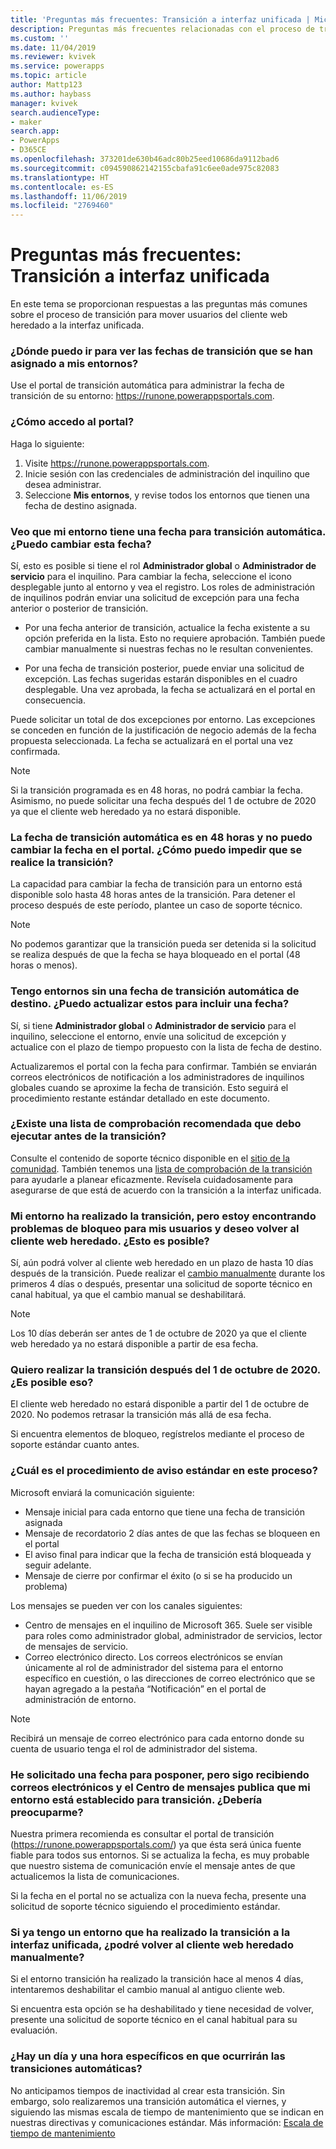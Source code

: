 ```yaml
---
title: 'Preguntas más frecuentes: Transición a interfaz unificada | MicrosoftDocs'
description: Preguntas más frecuentes relacionadas con el proceso de transición automática para mover usuarios del cliente web heredado a la interfaz unificada.
ms.custom: ''
ms.date: 11/04/2019
ms.reviewer: kvivek
ms.service: powerapps
ms.topic: article
author: Mattp123
ms.author: haybass
manager: kvivek
search.audienceType:
- maker
search.app:
- PowerApps
- D365CE
ms.openlocfilehash: 373201de630b46adc80b25eed10686da9112bad6
ms.sourcegitcommit: c094590862142155cbafa91c6ee0ade975c82083
ms.translationtype: HT
ms.contentlocale: es-ES
ms.lasthandoff: 11/06/2019
ms.locfileid: "2769460"
---
```

# <a name="faqs-unified-interface-transition"></a>Preguntas más frecuentes: Transición a interfaz unificada

En este tema se proporcionan respuestas a las preguntas más comunes sobre el proceso de transición para mover usuarios del cliente web heredado a la interfaz unificada.

### <a name="where-can-i-go-to-see-the-transition-dates-that-have-been-assigned-to-my-environments"></a>¿Dónde puedo ir para ver las fechas de transición que se han asignado a mis entornos? 

Use el portal de transición automática para administrar la fecha de transición de su entorno: <https://runone.powerappsportals.com>.

### <a name="how-do-i-gain-access-to-the-portal"></a>¿Cómo accedo al portal?

Haga lo siguiente:
1. Visite <https://runone.powerappsportals.com>.
2. Inicie sesión con las credenciales de administración del inquilino que desea administrar.
3. Seleccione **Mis entornos**, y revise todos los entornos que tienen una fecha de destino asignada.

### <a name="i-see-my-environment-has-a-date-for-auto-transition-can-i-change-this-date"></a>Veo que mi entorno tiene una fecha para transición automática. ¿Puedo cambiar esta fecha?

Sí, esto es posible si tiene el rol **Administrador global** o **Administrador de servicio** para el inquilino. Para cambiar la fecha, seleccione el icono desplegable junto al entorno y vea el registro. Los roles de administración de inquilinos podrán enviar una solicitud de excepción para una fecha anterior o posterior de transición.

- Por una fecha anterior de transición, actualice la fecha existente a su opción preferida en la lista. Esto no requiere aprobación. También puede cambiar manualmente si nuestras fechas no le resultan convenientes.

- Por una fecha de transición posterior, puede enviar una solicitud de excepción. Las fechas sugeridas estarán disponibles en el cuadro desplegable. Una vez aprobada, la fecha se actualizará en el portal en consecuencia.

Puede solicitar un total de dos excepciones por entorno. Las excepciones se conceden en función de la justificación de negocio además de la fecha propuesta seleccionada. La fecha se actualizará en el portal una vez confirmada.

> [!NOTE]
> Si la transición programada es en 48 horas, no podrá cambiar la fecha. Asimismo, no puede solicitar una fecha después del 1 de octubre de 2020 ya que el cliente web heredado ya no estará disponible.

### <a name="my-auto-transition-date-is-within-48-hours-and-i-cant-change-the-date-within-the-portal-how-can-i-stop-transition-taking-place"></a>La fecha de transición automática es en 48 horas y no puedo cambiar la fecha en el portal. ¿Cómo puedo impedir que se realice la transición?

La capacidad para cambiar la fecha de transición para un entorno está disponible solo hasta 48 horas antes de la transición. Para detener el proceso después de este período, plantee un caso de soporte técnico. 

> [!NOTE]
> No podemos garantizar que la transición pueda ser detenida si la solicitud se realiza después de que la fecha se haya bloqueado en el portal (48 horas o menos).

### <a name="i-have-environments-without-a-target-auto-transition-date-can-i-update-these-to-include-a-date"></a>Tengo entornos sin una fecha de transición automática de destino. ¿Puedo actualizar estos para incluir una fecha?

Sí, si tiene **Administrador global** o **Administrador de servicio** para el inquilino, seleccione el entorno, envíe una solicitud de excepción y actualice con el plazo de tiempo propuesto con la lista de fecha de destino. 

Actualizaremos el portal con la fecha para confirmar. También se enviarán correos electrónicos de notificación a los administradores de inquilinos globales cuando se aproxime la fecha de transición. Esto seguirá el procedimiento restante estándar detallado en este documento.

### <a name="is-there-a-recommended-checklist-i-should-run-through-before-transition"></a>¿Existe una lista de comprobación recomendada que debo ejecutar antes de la transición?

Consulte el contenido de soporte técnico disponible en el [sitio de la comunidad](https://community.dynamics.com/365/unified-interface/). También tenemos una [lista de comprobación de la transición](https://aka.ms/UIChecklist) para ayudarle a planear eficazmente. Revísela cuidadosamente para asegurarse de que está de acuerdo con la transición a la interfaz unificada.

### <a name="my-environment-has-been-transitioned-but-i-am-finding-blocking-issues-for-my-users-and-wish-to-move-back-to-the-legacy-web-client-is-this-possible"></a>Mi entorno ha realizado la transición, pero estoy encontrando problemas de bloqueo para mis usuarios y deseo volver al cliente web heredado. ¿Esto es posible?

Sí, aún podrá volver al cliente web heredado en un plazo de hasta 10 días después de la transición. Puede realizar el [cambio manualmente](https://docs.microsoft.com/power-platform/admin/enable-unified-interface-only) durante los primeros 4 días o después, presentar una solicitud de soporte técnico en canal habitual, ya que el cambio manual se deshabilitará. 

> [!NOTE]
> Los 10 días deberán ser antes de 1 de octubre de 2020 ya que el cliente web heredado ya no estará disponible a partir de esa fecha.

### <a name="i-want-to-transition-after-october-1-2020-is-that-possible"></a>Quiero realizar la transición después del 1 de octubre de 2020. ¿Es posible eso?

El cliente web heredado no estará disponible a partir del 1 de octubre de 2020. No podemos retrasar la transición más allá de esa fecha.

Si encuentra elementos de bloqueo, regístrelos mediante el proceso de soporte estándar cuanto antes.

### <a name="what-is-the-standard-reminder-procedure-throughout-this-process"></a>¿Cuál es el procedimiento de aviso estándar en este proceso?

Microsoft enviará la comunicación siguiente:

-   Mensaje inicial para cada entorno que tiene una fecha de transición asignada
-   Mensaje de recordatorio 2 días antes de que las fechas se bloqueen en el portal
-   El aviso final para indicar que la fecha de transición está bloqueada y seguir adelante.
-   Mensaje de cierre por confirmar el éxito (o si se ha producido un problema)

Los mensajes se pueden ver con los canales siguientes:
-   Centro de mensajes en el inquilino de Microsoft 365. Suele ser visible para roles como administrador global, administrador de servicios, lector de mensajes de servicio.
-   Correo electrónico directo.  Los correos electrónicos se envían únicamente al rol de administrador del sistema para el entorno específico en cuestión, o las direcciones de correo electrónico que se hayan agregado a la pestaña “Notificación” en el portal de administración de entorno.

> [!NOTE]
> Recibirá un mensaje de correo electrónico para cada entorno donde su cuenta de usuario tenga el rol de administrador del sistema.

### <a name="i-have-requested-a-date-to-postpone-but-still-receiving-e-mails-and-message-center-posts-that-my-environment-is-set-to-transition-should-i-be-concerned"></a>He solicitado una fecha para posponer, pero sigo recibiendo correos electrónicos y el Centro de mensajes publica que mi entorno está establecido para transición. ¿Debería preocuparme?

Nuestra primera recomienda es consultar el portal de transición (<https://runone.powerappsportals.com/>) ya que ésta será única fuente fiable para todos sus entornos. Si se actualiza la fecha, es muy probable que nuestro sistema de comunicación envíe el mensaje antes de que actualicemos la lista de comunicaciones. 

Si la fecha en el portal no se actualiza con la nueva fecha, presente una solicitud de soporte técnico siguiendo el procedimiento estándar.

### <a name="if-i-already-have-an-environment-transitioned-to-unified-interface-will-i-still-be-able-to-switch-back-to-the-legacy-web-client-manually"></a>Si ya tengo un entorno que ha realizado la transición a la interfaz unificada, ¿podré volver al cliente web heredado manualmente?

Si el entorno transición ha realizado la transición hace al menos 4 días, intentaremos deshabilitar el cambio manual al antiguo cliente web. 

Si encuentra esta opción se ha deshabilitado y tiene necesidad de volver, presente una solicitud de soporte técnico en el canal habitual para su evaluación.

### <a name="is-there-a-specific-day-and-time-when-automatic-transitions-will-take-place"></a>¿Hay un día y una hora específicos en que ocurrirán las transiciones automáticas? 

No anticipamos tiempos de inactividad al crear esta transición. Sin embargo, solo realizaremos una transición automática el viernes, y siguiendo las mismas escala de tiempo de mantenimiento que se indican en nuestras directivas y comunicaciones estándar. Más información: [Escala de tiempo de mantenimiento](https://docs.microsoft.com/power-platform/admin/policies-communications#maintenance-timeline)





